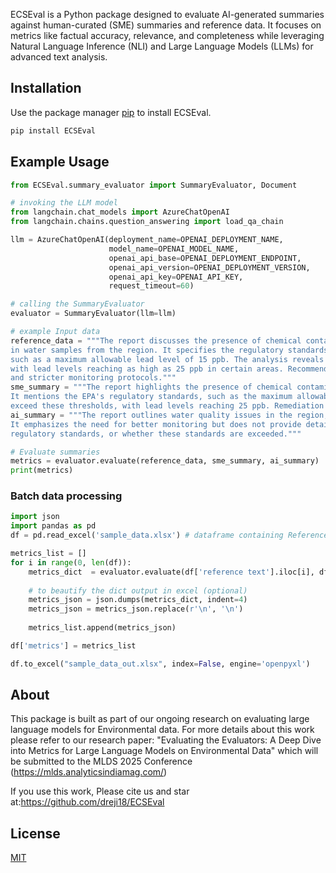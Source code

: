 ECSEval is a Python package designed to evaluate AI-generated summaries against human-curated (SME) summaries and reference data. It focuses on metrics like factual accuracy, relevance, and completeness while leveraging Natural Language Inference (NLI) and Large Language Models (LLMs) for advanced text analysis.

## Installation

Use the package manager [pip](https://pip.pypa.io/en/stable/) to install ECSEval.

```bash
pip install ECSEval
```

## Example Usage

```python
from ECSEval.summary_evaluator import SummaryEvaluator, Document

# invoking the LLM model
from langchain.chat_models import AzureChatOpenAI
from langchain.chains.question_answering import load_qa_chain

llm = AzureChatOpenAI(deployment_name=OPENAI_DEPLOYMENT_NAME,
                      model_name=OPENAI_MODEL_NAME,
                      openai_api_base=OPENAI_DEPLOYMENT_ENDPOINT,
                      openai_api_version=OPENAI_DEPLOYMENT_VERSION,
                      openai_api_key=OPENAI_API_KEY,
                      request_timeout=60)

# calling the SummaryEvaluator
evaluator = SummaryEvaluator(llm=llm)

# example Input data
reference_data = """The report discusses the presence of chemical contaminants, including lead and arsenic, 
in water samples from the region. It specifies the regulatory standards set by the Environmental Protection Agency (EPA), 
such as a maximum allowable lead level of 15 ppb. The analysis reveals that some samples exceed these regulatory thresholds, 
with lead levels reaching as high as 25 ppb in certain areas. Recommendations include immediate remediation efforts 
and stricter monitoring protocols."""
sme_summary = """The report highlights the presence of chemical contaminants like lead and arsenic in water samples. 
It mentions the EPA's regulatory standards, such as the maximum allowable lead level of 15 ppb, and states that some samples 
exceed these thresholds, with lead levels reaching 25 ppb. Remediation and monitoring efforts are recommended."""
ai_summary = """The report outlines water quality issues in the region, noting the presence of various chemicals. 
It emphasizes the need for better monitoring but does not provide details on contaminants, 
regulatory standards, or whether these standards are exceeded."""

# Evaluate summaries
metrics = evaluator.evaluate(reference_data, sme_summary, ai_summary)
print(metrics)

```
### Batch data processing
```python
import json
import pandas as pd
df = pd.read_excel('sample_data.xlsx') # dataframe containing Reference data, SME created summary and AI generated summary

metrics_list = []
for i in range(0, len(df)):
    metrics_dict  = evaluator.evaluate(df['reference text'].iloc[i], df['sme summary'].iloc[i], df['ai summary'].iloc[i])
    
    # to beautify the dict output in excel (optional)
    metrics_json = json.dumps(metrics_dict, indent=4)
    metrics_json = metrics_json.replace(r'\n', '\n')  
    
    metrics_list.append(metrics_json)

df['metrics'] = metrics_list

df.to_excel("sample_data_out.xlsx", index=False, engine='openpyxl')

```

## About

This package is built as part of our ongoing research on evaluating large language models for Environmental data. For more details about this work please refer to our research paper: "Evaluating the Evaluators: A Deep Dive into Metrics for Large Language Models on Environmental Data" which will be submitted to the MLDS 2025 Conference (https://mlds.analyticsindiamag.com/)

If you use this work, Please cite us and star at:https://github.com/dreji18/ECSEval

## License

[MIT](https://choosealicense.com/licenses/mit/)